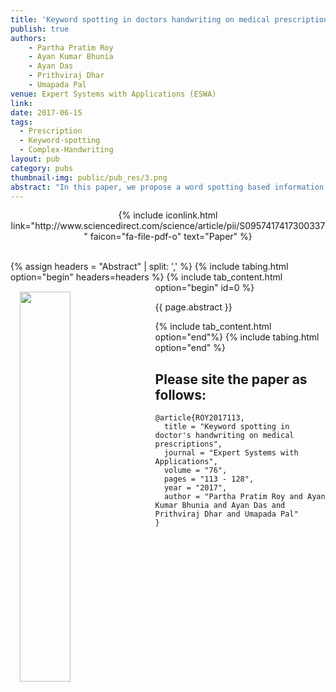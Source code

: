 ```yaml
---
title: 'Keyword spotting in doctors handwriting on medical prescriptions'
publish: true
authors:
    - Partha Pratim Roy
    - Ayan Kumar Bhunia
    - Ayan Das
    - Prithviraj Dhar
    - Umapada Pal
venue: Expert Systems with Applications (ESWA)
link: 
date: 2017-06-15
tags:
  - Prescription
  - Keyword-spotting
  - Complex-Handwriting
layout: pub
category: pubs
thumbnail-img: public/pub_res/3.png
abstract: "In this paper, we propose a word spotting based information retrieval approach for medical prescriptions/reports written by doctors. Sometimes due to almost illegible handwriting, it is difficult to understand the medication reports of doctors. This often confuses the patients about the actual medicine/disease names written by doctors and as a consequence they suffer. A medical prescription is generally partitioned into two parts, a printed letterhead part containing the doctor's name, designation, organization name, etc. and a handwritten part where the doctor writes patient's name and report his/her findings and suggests medicine names. There are many significance impacts of the proposed work. For example, such work can be used (i) to develop expert diagnostic systems (ii) to extract information from patient history that can be obtained by this proposed method (iii) to detect wrong medication (iv) to make different statistical analysis of the medicines prescribed by the doctors etc. To extract the information from such document images, first we extract the domain specific knowledge of doctors by identifying department names from the printed text that appears in letterhead part. From the letterhead text, the specialty/expertise of doctors is understood and this helps us to search only relevant prescription documents for word spotting in handwritten portion. Word spotting in letterhead part as well as in handwritten part has been performed using Hidden Markov Model. An efficient MLP (Multilayer Perceptron) based Tandem feature is proposed to improve the performance. From the experiment with 500 prescriptions, we have obtained encouraging results. Information from printed letterhead part improved the word spotting performance in handwritten part, significantly."
---
```


<center>
    {% include iconlink.html link="http://www.sciencedirect.com/science/article/pii/S0957417417300337" faicon="fa-file-pdf-o" text="Paper" %}
</center>
<br>

{% assign headers = "Abstract" | split: ',' %}
{% include tabing.html option="begin" headers=headers %}
    {% include tab_content.html option="begin" id=0 %}
        <img src="/{{ page.thumbnail-img }}" style="width: 40%; float: left; margin: 15px; ">
        <p style="text-align: justify;">{{ page.abstract }}</p>
    {% include tab_content.html option="end"%}
{% include tabing.html option="end" %}

## Please site the paper as follows:
```
@article{ROY2017113,
  title = "Keyword spotting in doctor's handwriting on medical prescriptions",
  journal = "Expert Systems with Applications",
  volume = "76",
  pages = "113 - 128",
  year = "2017",
  author = "Partha Pratim Roy and Ayan Kumar Bhunia and Ayan Das and Prithviraj Dhar and Umapada Pal"
}
```
